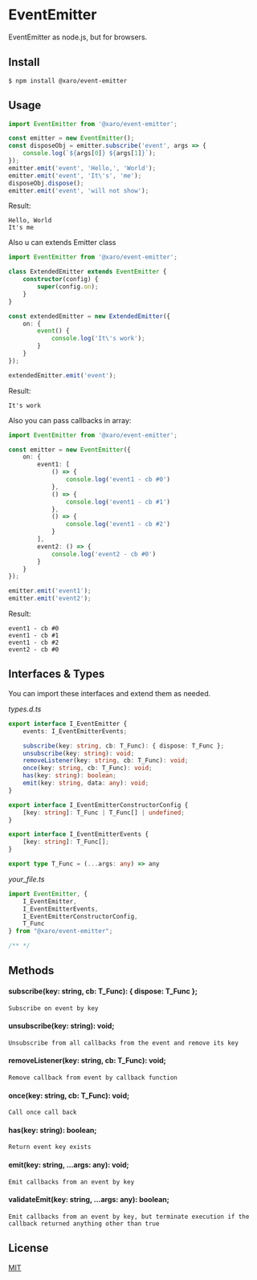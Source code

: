 # EventEmitter

EventEmitter as node.js, but for browsers.

## Install

```
$ npm install @xaro/event-emitter
```

## Usage
```ts
import EventEmitter from '@xaro/event-emitter';

const emitter = new EventEmitter();
const disposeObj = emitter.subscribe('event', args => {
	console.log(`${args[0]} ${args[1]}`);
});
emitter.emit('event', 'Hello,', 'World');
emitter.emit('event', 'It\'s', 'me');
disposeObj.dispose();
emitter.emit('event', 'will not show');
```
Result:
```
Hello, World
It's me
```

Also u can extends Emitter class

```ts
import EventEmitter from '@xaro/event-emitter';

class ExtendedEmitter extends EventEmitter {
	constructor(config) {
		super(config.on);
	}
}

const extendedEmitter = new ExtendedEmitter({
	on: {
		event() {
			console.log('It\'s work');
		}
	}
});

extendedEmitter.emit('event');
```
Result:
```
It's work
```

Also you can pass callbacks in array:
```ts
import EventEmitter from '@xaro/event-emitter';

const emitter = new EventEmitter({
	on: {
		event1: [
			() => {
				console.log('event1 - cb #0')
			},
			() => {
				console.log('event1 - cb #1')
			},
			() => {
				console.log('event1 - cb #2')
			}
		],
		event2: () => {
			console.log('event2 - cb #0')
		}
	}
});

emitter.emit('event1');
emitter.emit('event2');
```
Result:
```
event1 - cb #0
event1 - cb #1
event1 - cb #2
event2 - cb #0
```


## Interfaces & Types
You can import these interfaces and extend them as needed.

*types.d.ts*
```ts
export interface I_EventEmitter {
	events: I_EventEmitterEvents;

	subscribe(key: string, cb: T_Func): { dispose: T_Func };
	unsubscribe(key: string): void;
	removeListener(key: string, cb: T_Func): void;
	once(key: string, cb: T_Func): void;
	has(key: string): boolean;
	emit(key: string, data: any): void;
}

export interface I_EventEmitterConstructorConfig {
	[key: string]: T_Func | T_Func[] | undefined;
}

export interface I_EventEmitterEvents {
	[key: string]: T_Func[];
}

export type T_Func = (...args: any) => any
```
*your_file.ts*
```ts
import EventEmitter, {
	I_EventEmitter,
	I_EventEmitterEvents,
	I_EventEmitterConstructorConfig,
	T_Func
} from "@xaro/event-emitter";

/** */
```


## Methods
#### subscribe(key: string, cb: T_Func): { dispose: T_Func };
	Subscribe on event by key

#### unsubscribe(key: string): void;
	Unsubscribe from all callbacks from the event and remove its key

#### removeListener(key: string, cb: T_Func): void;
	Remove callback from event by callback function

#### once(key: string, cb: T_Func): void;
	Call once call back

#### has(key: string): boolean;
	Return event key exists

#### emit(key: string, ...args: any): void;
	Emit callbacks from an event by key

#### validateEmit(key: string, ...args: any): boolean;
	Emit callbacks from an event by key, but terminate execution if the callback returned anything other than true


## License
[MIT](LICENSE)